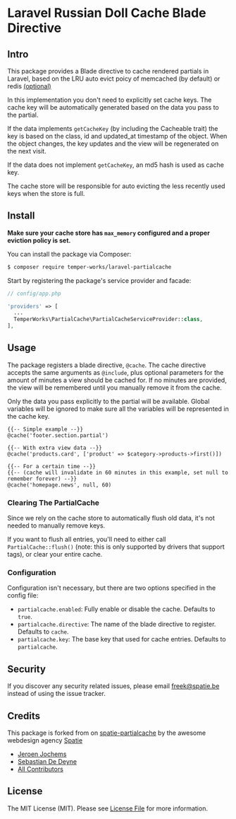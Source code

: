 # Laravel Russian Doll Cache Blade Directive

## Intro
This package provides a Blade directive to cache rendered partials in Laravel, based on the LRU auto evict poicy of memcached (by default) or redis [(optional)](https://redis.io/topics/lru-cache)

In this implementation you don't need to explicitly set cache keys. The cache key will be automatically generated based on the data you pass to the partial. 

If the data implements ```getCacheKey``` (by including the Cacheable trait) the key is based on the class, id and updated_at timestamp of the object. When the object changes, the key updates and the view will be regenerated on the next visit. 

If the data does not implement ```getCacheKey```, an md5 hash is used as cache key.

The cache store will be responsible for auto evicting the less recently used keys when the store is full.

## Install

**Make sure your cache store has ```max_memory``` configured and a proper eviction policy is set.**

You can install the package via Composer:

```bash
$ composer require temper-works/laravel-partialcache
```

Start by registering the package's service provider and facade:

```php
// config/app.php

'providers' => [
  ...
  TemperWorks\PartialCache\PartialCacheServiceProvider::class,
],

```

## Usage

The package registers a blade directive, `@cache`. The cache directive accepts the same arguments as `@include`, plus optional parameters for the amount of minutes a view should be cached for. If no minutes are provided, the view will be remembered until you manually remove it from the cache.

Only the data you pass explicitly to the partial will be available. Global variables will be ignored to make sure all the variables will be represented in the cache key.

```
{{-- Simple example --}}
@cache('footer.section.partial')

{{-- With extra view data --}}
@cache('products.card', ['product' => $category->products->first()])

{{-- For a certain time --}}
{{-- (cache will invalidate in 60 minutes in this example, set null to remember forever) --}}
@cache('homepage.news', null, 60)
```

### Clearing The PartialCache

Since we rely on the cache store to automatically flush old data, it's not needed to manually remove keys. 

If you want to flush all entries, you'll need to either call `PartialCache::flush()` (note: this is only supported by drivers that support tags), or clear your entire cache.

### Configuration

Configuration isn't necessary, but there are two options specified in the config file:

- `partialcache.enabled`: Fully enable or disable the cache. Defaults to `true`.
- `partialcache.directive`: The name of the blade directive to register. Defaults to `cache`.
- `partialcache.key`: The base key that used for cache entries. Defaults to `partialcache`.


## Security

If you discover any security related issues, please email freek@spatie.be instead of using the issue tracker.

## Credits

This package is forked from on [spatie-partialcache](https://github.com/spatie/laravel-partialcache) by the awesome webdesign agency [Spatie](https://spatie.be/opensource)

- [Jeroen Jochems](http://temper.works)
- [Sebastian De Deyne](https://github.com/sebastiandedeyne)
- [All Contributors](../../contributors)


## License

The MIT License (MIT). Please see [License File](LICENSE.md) for more information.
